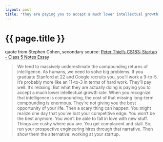 ```yaml
---
layout: post
title: "they are paying you to accept a much lower intellectual growth rate"
---
```


# {{ page.title }}

quote from Stephen Cohen, secondary source: [Peter Thiel’s CS183: Startup - Class 5 Notes Essay](http://blakemasters.tumblr.com/post/21437840885/peter-thiels-cs183-startup-class-5-notes-essay)

> We tend to massively underestimate the compounding returns of intelligence. As humans, we need to solve big problems. If you graduate Stanford at 22 and Google recruits you, you’ll work a 9-to-5. It’s probably more like an 11-to-3 in terms of hard work. They’ll pay well. It’s relaxing. But what they are actually doing is paying you to accept a much lower intellectual growth rate. When you recognize that intelligence is compounding, the cost of that missing long-term compounding is enormous. They’re not giving you the best opportunity of your life. Then a scary thing can happen: You might realize one day that you’ve lost your competitive edge. You won’t be the best anymore. You won’t be able to fall in love with new stuff. Things are cushy where you are. You get complacent and stall. So, run your prospective engineering hires through that narrative. Then show them the alternative: working at your startup.
